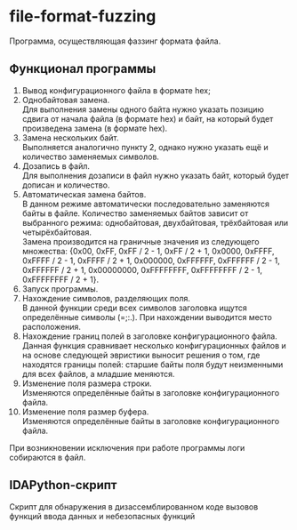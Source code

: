 # file-format-fuzzing
 Программа, осуществляющая фаззинг формата файла.
 
 ## Функционал программы
1) Вывод конфигурационного файла в формате hex;
2) Однобайтовая замена.<br/>
Для выполнения замены одного байта нужно указать позицию сдвига от начала файла (в формате hex) и байт, на который будет произведена замена (в формате hex).
3) Замена нескольких байт.<br/>
Выполняется аналогично пункту 2, однако нужно указать ещё и количество заменяемых символов.
4) Дозапись в файл.<br/>
Для выполнения дозаписи в файл нужно указать байт, который будет дописан и количество.
5) Автоматическая замена байтов.<br/>
В данном режиме автоматически последовательно заменяются байты в файле. Количество заменяемых байтов зависит от выбранного режима: однобайтовая, двухбайтовая, трёхбайтовая или четырёхбайтовая.<br/>
Замена производится на граничные значения из следующего множества: {0x00, 0xFF, 0xFF / 2 - 1, 0xFF / 2 + 1, 0x0000, 0xFFFF, 0xFFFF / 2 - 1, 0xFFFF / 2 + 1, 0x000000, 0xFFFFFF, 0xFFFFFF / 2 - 1, 0xFFFFFF / 2 + 1, 0x00000000, 0xFFFFFFFF, 0xFFFFFFFF / 2 - 1, 0xFFFFFFFF / 2 + 1}.
6) Запуск программы.
7) Нахождение символов, разделяющих поля.<br/>
В данной функции среди всех символов заголовка ищутся определённые символы (=;:.). При нахождении выводится место расположения.
8) Нахождение границ полей в заголовке конфигурационного файла.<br/>
Данная функция сравнивает несколько конфигурационных файлов и на основе следующей эвристики выносит решения о том, где находятся границы полей: старшие байты поля будут неизменными для всех файлов, а младшие меняются.
9) Изменение поля размера строки.<br/>
Изменяются определённые байты в заголовке конфигурационного файла.
10) Изменение поля размер буфера.<br/>
Изменяются определённые байты в заголовке конфигурационного файла.


При возникновении исключения при работе программы логи собираются в файл. 

## IDAPython-скрипт
Скрипт для обнаружения в дизассемблированном коде вызовов функций ввода данных и небезопасных функций
